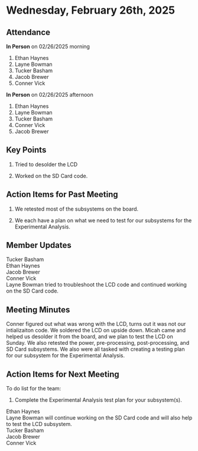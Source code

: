 # Wednesday, February 26th, 2025

## Attendance
**In Person** on 02/26/2025 morning
1. Ethan Haynes
2. Layne Bowman
3. Tucker Basham
4. Jacob Brewer
5. Conner Vick

**In Person** on 02/26/2025 afternoon
1. Ethan Haynes
2. Layne Bowman
3. Tucker Basham
4. Conner Vick
5. Jacob Brewer

## Key Points
1. Tried to desolder the LCD

2. Worked on the SD Card code.


## Action Items for Past Meeting
1. We retested most of the subsystems on the board.

2. We each have a plan on what we need to test for our subsystems for the Experimental Analysis.

## Member Updates

Tucker Basham  
Ethan Haynes  
Jacob Brewer   
Conner Vick  
Layne Bowman tried to troubleshoot the LCD code and continued working on the SD Card code.

## Meeting Minutes
Conner figured out what was wrong with the LCD, turns out it was not our intializaiton code. We soldered the LCD on upside down. Micah came and helped us desolder it from the board, and we plan to test the LCD on Sunday. We also retested the power, pre-processing, post-processing, and SD Card subsystems. We also were all tasked with creating a testing plan for our subsystem for the Experimental Analysis.

## Action Items for Next Meeting
To do list for the team:  
1. Complete the Experimental Analysis test plan for your subsystem(s).

Ethan Haynes  
Layne Bowman will continue working on the SD Card code and will also help to test the LCD subsystem.  
Tucker Basham    
Jacob Brewer  
Conner Vick  


